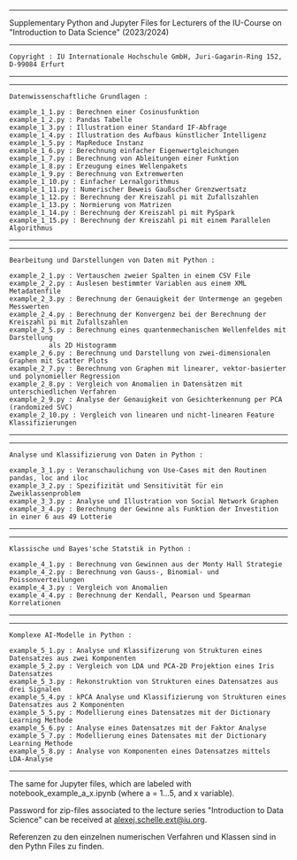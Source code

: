 
*********************************************************************************************************************

 Supplementary Python and Jupyter Files for Lecturers of the IU-Course on "Introduction to Data Science" (2023/2024) 
	
*********************************************************************************************************************
										    	       	
 	Copyright : IU Internationale Hochschule GmbH, Juri-Gagarin-Ring 152, D-99084 Erfurt	       		 
										    	       	
*********************************************************************************************************************

*********************************************************************************************************************
				
	Datenwissenschaftliche Grundlagen :			
				
	example_1_1.py : Berechnen einer Cosinusfunktion			    	
	example_1_2.py : Pandas Tabelle					    	
	example_1_3.py : Illustration einer Standard IF-Abfrage		    
	example_1_4.py : Illustration des Aufbaus künstlicher Intelligenz	    
	example_1_5.py : MapReduce Instanz				    
	example_1_6.py : Berechnung einfacher Eigenwertgleichungen		    
	example_1_7.py : Berechnung von Ableitungen einer Funktion		   
	example_1_8.py : Erzeugung eines Wellenpakets			    	
	example_1_9.py : Berechnung von Extremwerten			    
	example_1_10.py : Einfacher Lernalgorithmus 			    			      
	example_1_11.py : Numerischer Beweis Gaußscher Grenzwertsatz	    
	example_1_12.py : Berechnung der Kreiszahl pi mit Zufallszahlen	           
	example_1_13.py : Normierung von Matrizen				    
	example_1_14.py : Berechnung der Kreiszahl pi mit PySpark	            
	example_1_15.py : Berechnung der Kreiszahl pi mit einem Parallelen Algorithmus 
									    
********************************************************************************************************************

********************************************************************************************************************

	Bearbeitung und Darstellungen von Daten mit Python :
	
	example_2_1.py : Vertauschen zweier Spalten in einem CSV File		    			
	example_2_2.py : Auslesen bestimmter Variablen aus einem XML Metadatenfile					
  	example_2_3.py : Berechnung der Genauigkeit der Untermenge an gegeben Messwerten			
	example_2_4.py : Berechnung der Konvergenz bei der Berechnung der Kreiszahl pi mit Zufallszahlen	
	example_2_5.py : Berechnung eines quantenmechanischen Wellenfeldes mit Darstellung 			
			  als 2D Histogramm 								
	example_2_6.py : Berechnung und Darstellung von zwei-dimensionalen Graphen mit Scatter Plots							
	example_2_7.py : Berechnung von Graphen mit linearer, vektor-basierter und polynomieller Regression	
	example_2_8.py : Vergleich von Anomalien in Datensätzen mit unterschiedlichen Verfahren		
	example_2_9.py : Analyse der Genauigkeit von Gesichterkennung per PCA (randomized SVC)   			
	example_2_10.py : Vergleich von linearen und nicht-linearen Feature Klassifizierungen 		

*******************************************************************************************************************

*******************************************************************************************************************

 	Analyse und Klassifizierung von Daten in Python :
 
	example_3_1.py : Veranschaulichung von Use-Cases mit den Routinen pandas, loc and iloc		       
	example_3_2.py : Spezifizität und Sensitivität für ein Zweiklassenproblem 			       
	example_3_3.py : Analyse und Illustration von Social Network Graphen			        
	example_3_4.py : Berechnung der Gewinne als Funktion der Investition in einer 6 aus 49 Lotterie     
												        
*******************************************************************************************************************

*******************************************************************************************************************
  
 	Klassische und Bayes'sche Statstik in Python :

	example_4_1.py : Berechnung von Gewinnen aus der Monty Hall Strategie	     
	example_4_2.py : Berechnung von Gauss-, Binomial- und Poissonverteilungen      			        
	example_4_3.py : Vergleich von Anomalien 				     
	example_4_4.py : Berechnung der Kendall, Pearson und Spearman Korrelationen    
												     
******************************************************************************************************************

******************************************************************************************************************

	Komplexe AI-Modelle in Python :
	
	example_5_1.py : Analyse und Klassifizerung von Strukturen eines Datensatzes aus zwei Komponenten	 
	example_5_2.py : Vergleich von LDA und PCA-2D Projektion eines Iris Datensatzes			 
  	example_5_3.py : Rekonstruktion von Strukturen eines Datensatzes aus drei Signalen			 
  	example_5_4.py : kPCA Analyse und Klassifizierung von Strukturen eines Datensatzes aus 2 Komponenten 
  	example_5_5.py : Modellierung eines Datensatzes mit der Dictionary Learning Methode			 
  	example_5_6.py : Analyse eines Datensatzes mit der Faktor Analyse					 
 	example_5_7.py : Modellierung eines Datensates mit der Dictionary Learning Methode			 
  	example_5_8.py : Analyse von Komponenten eines Datensatzes mittels LDA-Analyse 			 

******************************************************************************************************************

The same for Jupyter files, which are labeled with notebook_example_a_x.ipynb (where a = 1...5, and x variable).

Password for zip-files associated to the lecture series "Introduction to Data Science" can be received 
at alexej.schelle.ext@iu.org.

Referenzen zu den einzelnen numerischen Verfahren und Klassen sind in den Pythn Files zu finden.
